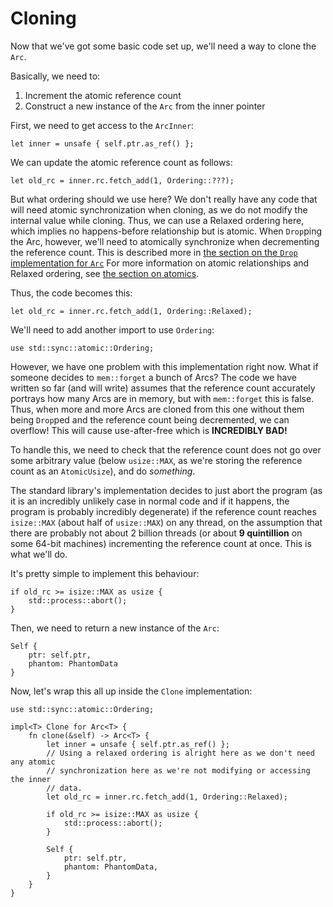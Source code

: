 # Cloning

Now that we've got some basic code set up, we'll need a way to clone the `Arc`.

Basically, we need to:
1. Increment the atomic reference count
2. Construct a new instance of the `Arc` from the inner pointer

First, we need to get access to the `ArcInner`:
```rust,ignore
let inner = unsafe { self.ptr.as_ref() };
```

We can update the atomic reference count as follows:
```rust,ignore
let old_rc = inner.rc.fetch_add(1, Ordering::???);
```

But what ordering should we use here? We don't really have any code that will
need atomic synchronization when cloning, as we do not modify the internal value
while cloning. Thus, we can use a Relaxed ordering here, which implies no
happens-before relationship but is atomic. When `Drop`ping the Arc, however,
we'll need to atomically synchronize when decrementing the reference count. This
is described more in [the section on the `Drop` implementation for
`Arc`](arc-drop.md) For more information on atomic relationships and Relaxed
ordering, see [the section on atomics](atomics.md).

Thus, the code becomes this:
```rust,ignore
let old_rc = inner.rc.fetch_add(1, Ordering::Relaxed);
```

We'll need to add another import to use `Ordering`:
```rust,ignore
use std::sync::atomic::Ordering;
```

However, we have one problem with this implementation right now. What if someone
decides to `mem::forget` a bunch of Arcs? The code we have written so far (and
will write) assumes that the reference count accurately portrays how many Arcs
are in memory, but with `mem::forget` this is false. Thus, when more and more
Arcs are cloned from this one without them being `Drop`ped and the reference
count being decremented, we can overflow! This will cause use-after-free which
is **INCREDIBLY BAD!**

To handle this, we need to check that the reference count does not go over some
arbitrary value (below `usize::MAX`, as we're storing the reference count as an
`AtomicUsize`), and do *something*.

The standard library's implementation decides to just abort the program (as it
is an incredibly unlikely case in normal code and if it happens, the program is
probably incredibly degenerate) if the reference count reaches `isize::MAX`
(about half of `usize::MAX`) on any thread, on the assumption that there are
probably not about 2 billion threads (or about **9 quintillion** on some 64-bit
machines) incrementing the reference count at once. This is what we'll do.

It's pretty simple to implement this behaviour:
```rust,ignore
if old_rc >= isize::MAX as usize {
    std::process::abort();
}
```

Then, we need to return a new instance of the `Arc`:
```rust,ignore
Self {
    ptr: self.ptr,
    phantom: PhantomData
}
```

Now, let's wrap this all up inside the `Clone` implementation:
```rust,ignore
use std::sync::atomic::Ordering;

impl<T> Clone for Arc<T> {
    fn clone(&self) -> Arc<T> {
        let inner = unsafe { self.ptr.as_ref() };
        // Using a relaxed ordering is alright here as we don't need any atomic
        // synchronization here as we're not modifying or accessing the inner
        // data.
        let old_rc = inner.rc.fetch_add(1, Ordering::Relaxed);

        if old_rc >= isize::MAX as usize {
            std::process::abort();
        }

        Self {
            ptr: self.ptr,
            phantom: PhantomData,
        }
    }
}
```
